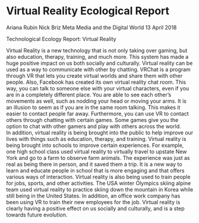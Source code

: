 # Virtual Reality Ecological Report

Ariana Rubin
Nick Briz
Meta Media and the Digital World
13 April 2018

Technological Ecology Report: Virtual Reality

  Virtual Reality is a new technology that is not only taking over gaming, but also education, therapy, training, and much more.  This system has made a huge positive impact on us both socially and culturally.  Virtual reality can be used as a way to communicate with other by chatting.  VRChat is a program through VR that lets you create virtual worlds and share them with other people.  Also, Facebook has created its own virtual reality chat room.  This way, you can talk to someone else with your virtual characters, even if you are in a completely different place.  You are able to see each other’s movements as well, such as nodding your head or moving your arms.  It is an illusion to seem as if you are in the same room talking.  This makes it easier to contact people far away.  Furthermore, you can use VR to contact others through chatting with certain games.  Some games give you the option to chat with other gamers and play with others across the world.  
	In addition, virtual reality is being brought into the public to help improve our lives with things such as education, therapy, and training.  Virtual reality is being brought into schools to improve certain experiences.  For example, one high school class used virtual reality to virtually travel to upstate New York and go to a farm to observe farm animals.  The experience was just as real as being there in person, and it saved them a trip.  It is a new way to learn and educate people in school that is more engaging and that offers various ways of interaction.  Virtual reality is also being used to train people for jobs, sports, and other activities.  The USA winter Olympics skiing alpine team used virtual reality to practice skiing down the mountain in Korea while still being in the United States.  In addition, an office work company has been using VR to train their new employees for the job.  Virtual reality is clearly having a positive effect on us socially and culturally, and is a step towards future evolution.
